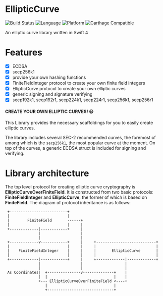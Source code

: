 # EllipticCurve

[![Build Status](https://travis-ci.org/mryu87/EllipticCurve.svg?branch=master)](https://travis-ci.org/mryu87/EllipticCurve)
[![Language](https://img.shields.io/badge/swift-4-orange.svg)](https://swift.org)
[![Platform](https://img.shields.io/badge/platform-ios%20|%20macos-lightgrey.svg)](https://github.com/mryu87/EllipticCurve)
[![Carthage Compatible](https://img.shields.io/badge/Carthage-compatible-green.svg?style=flat)](https://github.com/Carthage/Carthage)


An elliptic curve library written in Swift 4

# Features

- [x] ECDSA
- [x] secp256k1
- [x] provide your own hashing functions
- [x] FiniteFieldInteger protocol to create your own finite field integers
- [x] EllipticCurve protocol to create your own elliptic curves
- [x] generic signing and signature verifying
- [x] secp192k1, secp192r1, secp224k1, secp224r1, secp256k1, secp256r1

#### CREATE YOUR OWN ELLIPTIC CURVES! :smiley:

This Library provides the necessary scaffoldings for you 
to easily create elliptic curves. 

The library includes several SEC-2 recommended curves,
the foremost of among which is the `secp256k1`, the most
popular curve at the moment. On top of the curves, a generic 
ECDSA struct is included for signing and verifying.

# Library architecture 

The top level protocol for creating elliptic curve 
cryptography is **EllipticCurveOverFiniteField**. It is constructed from two basic protocols: **FiniteFieldInteger**
and **EllipticCurve**, the former of which is based on **FiniteField**. The diagram of protocol inheritance is as follows:

~~~~
 +--------------------------+                                        
 |                          |                                        
 |        FiniteField       ------+                                  
 |                          |     |                                  
 +-------------|------------+     |                                  
               |                  |                                  
               |                  |                                  
 +-------------v------------+     |     +---------------------------+
 |                          |     |     |                           |
 |    FiniteFieldInteger    |     |     |       EllipticCurve       |
 |                          |     |     |                           |
 +-------------|------------+     |     +-------------|-------------+
               |                  |                   |              
               |                  |                   |              
 As Coordinates|  +---------------v--------------+    |              
               |  |                              |    |              
               +--- EllipticCurveOverFiniteField <----+              
                  |                              |                   
                  +------------------------------+                   
~~~~
